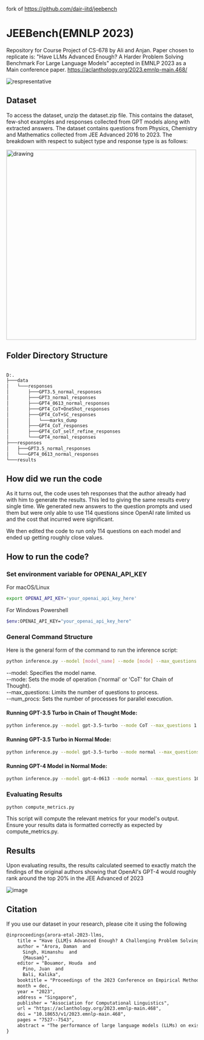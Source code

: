 fork of https://github.com/dair-iitd/jeebench

# JEEBench(EMNLP 2023)

Repository for Course Project of CS-678 by Ali and Anjan. Paper chosen to replicate is: "Have LLMs Advanced Enough? A
Harder Problem Solving Benchmark For Large Language Models" accepted in EMNLP 2023 as a Main conference
paper. https://aclanthology.org/2023.emnlp-main.468/

![respresentative](https://github.com/dair-iitd/jeebench/assets/45387992/d0d14064-bce9-4b58-ac3f-87fef18fcff3)

## Dataset

To access the dataset, unzip the dataset.zip file. This contains the dataset, few-shot examples and responses collected
from GPT models along with extracted answers.
The dataset contains questions from Physics, Chemistry and Mathematics collected from JEE Advanced 2016 to 2023. The
breakdown with respect to subject type and response type is as follows:

<img src="https://github.com/dair-iitd/jeebench/assets/45387992/592af8bc-6a5f-457e-a8d8-806046e0463a" alt="drawing" width="500"/>

## Folder Directory Structure

```bash

D:.
├───data
│   └───responses
│       ├───GPT3.5_normal_responses
│       ├───GPT3_normal_responses
│       ├───GPT4_0613_normal_responses
│       ├───GPT4_CoT+OneShot_responses
│       ├───GPT4_CoT+SC_responses
│       │   └───marks_dump
│       ├───GPT4_CoT_responses
│       ├───GPT4_CoT_self_refine_responses
│       └───GPT4_normal_responses
├───responses
│   ├───GPT3.5_normal_responses
│   └───GPT4_0613_normal_responses
└───results
```

## How did we run the code

As it turns out, the code uses teh responses that the author already had with him to generate the results. This led to giving the same results every single time. We generated new answers to the question prompts and used them but were only able to use 114 questions since OpenAI rate limited us and the cost that incurred were significant.

We then edited the code to run only 114 questions on each model and ended up getting roughly close values.

## How to run the code?

### Set environment variable for OPENAI_API_KEY

For macOS/Linux

```bash
export OPENAI_API_KEY='your_openai_api_key_here'
```

For Windows Powershell

```bash
$env:OPENAI_API_KEY="your_openai_api_key_here"
```

### General Command Structure

Here is the general form of the command to run the inference script:

```bash
python inference.py --model [model_name] --mode [mode] --max_questions [number] --num_procs [number]
```

--model: Specifies the model name.<br />
--mode: Sets the mode of operation ('normal' or 'CoT' for Chain of Thought).<br />
--max_questions: Limits the number of questions to process.<br />
--num_procs: Sets the number of processes for parallel execution.<br />

#### Running GPT-3.5 Turbo in Chain of Thought Mode:

```bash
python inference.py --model gpt-3.5-turbo --mode CoT --max_questions 1 --num_procs 2
```

#### Running GPT-3.5 Turbo in Normal Mode:

```bash
python inference.py --model gpt-3.5-turbo --mode normal --max_questions 10 --num_procs 4
```

#### Running GPT-4 Model in Normal Mode:

```bash
python inference.py --model gpt-4-0613 --mode normal --max_questions 10 --num_procs 4
```

### Evaluating Results

```bash
python compute_metrics.py
```

This script will compute the relevant metrics for your model's output. Ensure your results data is formatted correctly
as expected by compute_metrics.py.

## Results

Upon evaluating results, the results calculated seemed to exactly match the findings of the original authors showing
that OpenAI's GPT-4 would roughly rank around the top 20% in the JEE Advanced of 2023

![image](https://github.com/dair-iitd/jeebench/assets/45387992/3d79ba50-d4a3-4ba5-9a84-32b74ae5a887)

## Citation

If you use our dataset in your research, please cite it using the following

```latex
@inproceedings{arora-etal-2023-llms,
    title = "Have {LLM}s Advanced Enough? A Challenging Problem Solving Benchmark For Large Language Models",
    author = "Arora, Daman  and
      Singh, Himanshu  and
      {Mausam}",
    editor = "Bouamor, Houda  and
      Pino, Juan  and
      Bali, Kalika",
    booktitle = "Proceedings of the 2023 Conference on Empirical Methods in Natural Language Processing",
    month = dec,
    year = "2023",
    address = "Singapore",
    publisher = "Association for Computational Linguistics",
    url = "https://aclanthology.org/2023.emnlp-main.468",
    doi = "10.18653/v1/2023.emnlp-main.468",
    pages = "7527--7543",
    abstract = "The performance of large language models (LLMs) on existing reasoning benchmarks has significantly improved over the past years. In response, we present JEEBench, a considerably more challenging benchmark dataset for evaluating the problem solving abilities of LLMs. We curate 515 challenging pre-engineering mathematics, physics and chemistry problems from the highly competitive IIT JEE-Advanced exam. Long-horizon reasoning on top of deep in-domain knowledge is essential for solving problems in this benchmark. Our evaluation on various open-source and proprietary models reveals that the highest performance, even after using techniques like self-consistency, self-refinement and chain-of-thought prompting, is less than 40{\%}. The typical failure modes of GPT-4, the best model, are errors in algebraic manipulation, difficulty in grounding abstract concepts into mathematical equations accurately and failure in retrieving relevant domain-specific concepts. We also observe that by mere prompting, GPT-4 is unable to assess risk introduced by negative marking for incorrect answers. For this, we develop a post-hoc confidence-thresholding method over self-consistency, which enables effective response selection. We hope that our challenging benchmark will guide future re-search in problem-solving using LLMs.",
}
```

